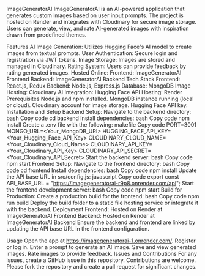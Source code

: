 ImageGeneratorAI
ImageGeneratorAI is an AI-powered application that generates custom images based on user input prompts. The project is hosted on Render and integrates with Cloudinary for secure image storage. Users can generate, view, and rate AI-generated images with inspiration drawn from predefined themes.

Features
AI Image Generation: Utilizes Hugging Face's AI model to create images from textual prompts.
User Authentication: Secure login and registration via JWT tokens.
Image Storage: Images are stored and managed in Cloudinary.
Rating System: Users can provide feedback by rating generated images.
Hosted Online:
Frontend: ImageGeneratorAI Frontend
Backend: ImageGeneratorAI Backend
Tech Stack
Frontend: React.js, Redux
Backend: Node.js, Express.js
Database: MongoDB
Image Hosting: Cloudinary
AI Integration: Hugging Face API
Hosting: Render
Prerequisites
Node.js and npm installed.
MongoDB instance running (local or cloud).
Cloudinary account for image storage.
Hugging Face API key.
Installation and Setup
Backend Setup:
Navigate to the backend directory:
bash
Copy code
cd backend
Install dependencies:
bash
Copy code
npm install
Create a .env file with the following:
makefile
Copy code
PORT=3001
MONGO_URL=<Your_MongoDB_URI>
HUGGING_FACE_API_KEY=<Your_Hugging_Face_API_Key>
CLOUDINARY_CLOUD_NAME=<Your_Cloudinary_Cloud_Name>
CLOUDINARY_API_KEY=<Your_Cloudinary_API_Key>
CLOUDINARY_API_SECRET=<Your_Cloudinary_API_Secret>
Start the backend server:
bash
Copy code
npm start
Frontend Setup:
Navigate to the frontend directory:
bash
Copy code
cd frontend
Install dependencies:
bash
Copy code
npm install
Update the API base URL in src/config.js:
javascript
Copy code
export const API_BASE_URL = "https://imagegeneratorai-r9p8.onrender.com/api";
Start the frontend development server:
bash
Copy code
npm start
Build for Production:
Create a production build for the frontend:
bash
Copy code
npm run build
Deploy the build folder to a static file hosting service or integrate it with the backend.
Deployment
Frontend: Hosted on Render at ImageGeneratorAI Frontend
Backend: Hosted on Render at ImageGeneratorAI Backend
Ensure the backend and frontend are linked by updating the API base URL in the frontend configuration.

Usage
Open the app at https://imagegeneratorai-1.onrender.com/.
Register or log in.
Enter a prompt to generate an AI image.
Save and view generated images.
Rate images to provide feedback.
Issues and Contributions
For any issues, create a GitHub issue in this repository.
Contributions are welcome. Please fork the repository and create a pull request for significant changes.
